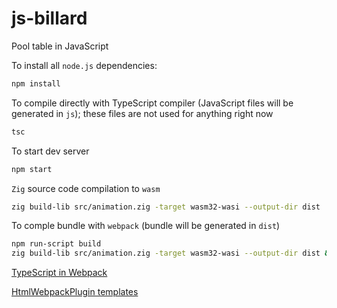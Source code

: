 # js-billard
Pool table in JavaScript

To install all `node.js` dependencies:

```bash
npm install
```

To compile directly with TypeScript compiler (JavaScript files will be generated in `js`);
these files are not used for anything right now

```bash
tsc
```

To start dev server

```bash
npm start
```

`Zig` source code compilation to `wasm`

```bash
zig build-lib src/animation.zig -target wasm32-wasi --output-dir dist
```

To comple bundle with `webpack` (bundle will be generated in `dist`)

```bash
npm run-script build
zig build-lib src/animation.zig -target wasm32-wasi --output-dir dist && rm dist/*.o && chmod a-x dist/*
```

[TypeScript in Webpack](https://webpack.js.org/guides/typescript/)

[HtmlWebpackPlugin templates](https://github.com/jantimon/html-webpack-plugin#writing-your-own-templates)
